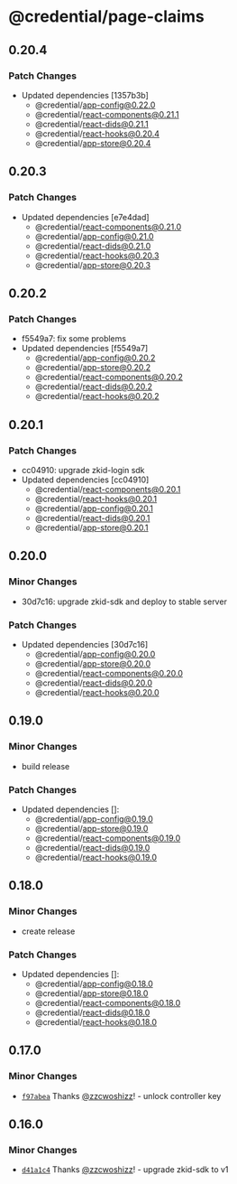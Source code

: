 # @credential/page-claims

## 0.20.4

### Patch Changes

- Updated dependencies [1357b3b]
  - @credential/app-config@0.22.0
  - @credential/react-components@0.21.1
  - @credential/react-dids@0.21.1
  - @credential/react-hooks@0.20.4
  - @credential/app-store@0.20.4

## 0.20.3

### Patch Changes

- Updated dependencies [e7e4dad]
  - @credential/react-components@0.21.0
  - @credential/app-config@0.21.0
  - @credential/react-dids@0.21.0
  - @credential/react-hooks@0.20.3
  - @credential/app-store@0.20.3

## 0.20.2

### Patch Changes

- f5549a7: fix some problems
- Updated dependencies [f5549a7]
  - @credential/app-config@0.20.2
  - @credential/app-store@0.20.2
  - @credential/react-components@0.20.2
  - @credential/react-dids@0.20.2
  - @credential/react-hooks@0.20.2

## 0.20.1

### Patch Changes

- cc04910: upgrade zkid-login sdk
- Updated dependencies [cc04910]
  - @credential/react-components@0.20.1
  - @credential/react-hooks@0.20.1
  - @credential/app-config@0.20.1
  - @credential/react-dids@0.20.1
  - @credential/app-store@0.20.1

## 0.20.0

### Minor Changes

- 30d7c16: upgrade zkid-sdk and deploy to stable server

### Patch Changes

- Updated dependencies [30d7c16]
  - @credential/app-config@0.20.0
  - @credential/app-store@0.20.0
  - @credential/react-components@0.20.0
  - @credential/react-dids@0.20.0
  - @credential/react-hooks@0.20.0

## 0.19.0

### Minor Changes

- build release

### Patch Changes

- Updated dependencies []:
  - @credential/app-config@0.19.0
  - @credential/app-store@0.19.0
  - @credential/react-components@0.19.0
  - @credential/react-dids@0.19.0
  - @credential/react-hooks@0.19.0

## 0.18.0

### Minor Changes

- create release

### Patch Changes

- Updated dependencies []:
  - @credential/app-config@0.18.0
  - @credential/app-store@0.18.0
  - @credential/react-components@0.18.0
  - @credential/react-dids@0.18.0
  - @credential/react-hooks@0.18.0

## 0.17.0

### Minor Changes

- [`f97abea`](https://github.com/zCloak-Network/zkid-credential/commit/f97abea5f33dd979a994ba6b914d60e5b1e3c7c8) Thanks [@zzcwoshizz](https://github.com/zzcwoshizz)! - unlock controller key

## 0.16.0

### Minor Changes

- [`d41a1c4`](https://github.com/zCloak-Network/zkid-credential/commit/d41a1c47b5a4061655a60df32dfecbc9a562a4b2) Thanks [@zzcwoshizz](https://github.com/zzcwoshizz)! - upgrade zkid-sdk to v1
